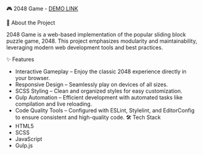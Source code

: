 🎮 2048 Game - [DEMO LINK](https://jester921.github.io/2048-game/)

📝 About the Project

2048 Game is a web-based implementation of the popular sliding block puzzle game, 2048. This project emphasizes modularity and maintainability, leveraging modern web development tools and best practices.

✨ Features
- Interactive Gameplay – Enjoy the classic 2048 experience directly in your browser.
- Responsive Design – Seamlessly play on devices of all sizes.
- SCSS Styling – Clean and organized styles for easy customization.
- Gulp Automation – Efficient development with automated tasks like compilation and live reloading.
- Code Quality Tools – Configured with ESLint, Stylelint, and EditorConfig to ensure consistent and high-quality code.
🛠️ Tech Stack
- HTML5
- SCSS
- JavaScript
- Gulp.js
